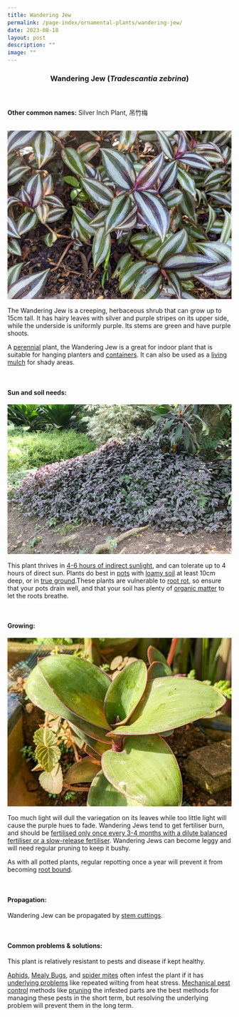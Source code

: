 ```yaml
---
title: Wandering Jew
permalink: /page-index/ornamental-plants/wandering-jew/
date: 2023-08-18
layout: post
description: ""
image: ""
---
```

<header> 
	<h3>Wandering Jew (<em>Tradescantia zebrina</em>)</h3> 
</header>

<section>
	<p><strong>Other common names:</strong> Silver Inch Plant, 吊竹梅</p>
	<br>
</section>

<section>
	<img title="Wandering jew growing as a groundcover in true ground. Photo by Jacqueline Chua." src="/images/Plants/wanderingjew_jacquelinechua.jpg">
	<p>The Wandering Jew is a creeping, herbaceous shrub that can grow up to 15cm tall. It has hairy leaves with silver and purple stripes on its upper side, while the underside is uniformly purple. Its stems are green and have purple shoots.</p>
	<p>A <a href="/learn-more-about-gardening/glossary/#p">perennial</a> plant, the Wandering Jew is a great for indoor plant that is suitable for hanging planters and <a href="/page-index/horticulture-techniques/planting-in-containers/">containers</a>. It can also be used as a <a href="/page-index/horticulture-techniques/companion-planting/">living mulch</a> for shady areas.</p>
	 <br> 
</section> 
 
<section> 
  <h4>Sun and soil needs:</h4> 
	<img title="Wandering jew growing as a groundcover in true ground. Photo by Flora and Fauna Web." src="/images/Plants/wanderingjew_ffw_2.jpg">
  <p>This plant thrives in <a href="/page-index/horticulture-techniques/gauging-light/">4-6 hours of indirect sunlight</a>, and can tolerate up to 4 hours of direct sun.  Plants do best in <a href="/page-index/horticulture-techniques/planting-in-containers/">pots</a> with <a href="/page-index/horticulture-techniques/soil/">loamy soil</a> at least 10cm deep, or in <a href="/page-index/horticulture-techniques/true-ground/">true ground</a>.These plants are vulnerable to <a href="/page-index/plant-problems/root-rot/">root rot</a>, so ensure that your pots drain well, and that your soil has plenty of <a href="/page-index/horticulture-techniques/soil-amendments/">organic matter</a> to let the roots breathe.</p> 
	<br>
</section>

<section> 
  <h4>Growing:</h4> 
	<img title="Wandering jew leaves that have lost their variegation. Photo by Jacqueline Chua." src="/images/Plants/wanderingjew%20(2)_jacquelinechua.jpg">
	<p>Too much light will dull the variegation on its leaves while too little light will cause the purple hues to fade. Wandering Jews tend to get fertiliser burn, and should be <a href="/page-index/horticulture-techniques/fertilising/">fertilised only once every 3-4 months with a dilute balanced fertiliser or a slow-release fertiliser</a>.  Wandering Jews can become leggy and will need regular pruning to keep it bushy.</p>
<p>As with all potted plants, regular repotting once a year will prevent it from becoming <a href="/page-index/plant-problems/root-bound/">root bound</a>.</p> 
	<br> 
</section> 

<section> 
  <h4>Propagation:</h4> 
	<p>Wandering Jew can be propagated by <a href="/page-index/horticulture-techniques/propagating-by-cuttings/">stem cuttings</a>.</p> 
	<br> 
</section> 
 
<section> 
  <h4>Common problems &amp; solutions:</h4> 
	<p>This plant is relatively resistant to pests and disease if kept healthy.</p>
<p><a href="/page-index/pests/aphids/">Aphids</a>, <a href="/page-index/pests/mealy-bugs/">Mealy Bugs</a>, and <a href="/page-index/pests/spider-mites/">spider mites</a> often infest the plant if it has <a href="/learn-more-about-gardening/plant-problems/">underlying problems</a> like repeated wilting from heat stress. <a href="/horticulture-techniques/pest-control/">Mechanical pest control</a> methods like <a href="/page-index/horticulture-techniques/pruning/">pruning</a> the infested parts are the best methods for managing these pests in the short term, but resolving the underlying problem will prevent them in the long term.</p>
</section>